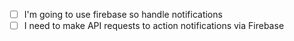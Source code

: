 - [ ] I'm going to use firebase so handle notifications
- [ ] I need to make API requests to action notifications via Firebase